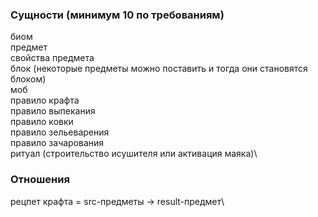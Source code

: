 ### Сущности (минимум 10 по требованиям)

биом\
предмет\
свойства предмета\
блок (некоторые предметы можно поставить и тогда они становятся блоком)\
моб\
правило крафта\
правило выпекания\
правило ковки\
правило зельеварения\
правило зачарования\
ритуал (строительство исушителя или активация маяка)\



### Отношения 

рецпет крафта = src-предметы -> result-предмет\


